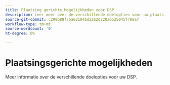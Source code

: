 ```yaml
---
title: Plaatsing gerichte Mogelijkheden voor DSP
description: Leer meer over de verschillende doelopties voor uw plaatsingen.
source-git-commit: c299b88f75a62194bd22b2d220ab525045f78ea7
workflow-type: tm+mt
source-wordcount: '0'
ht-degree: 0%

---
```


# Plaatsingsgerichte mogelijkheden

Meer informatie over de verschillende doelopties voor uw DSP.

<!--
>[!VIDEO]()
-->
